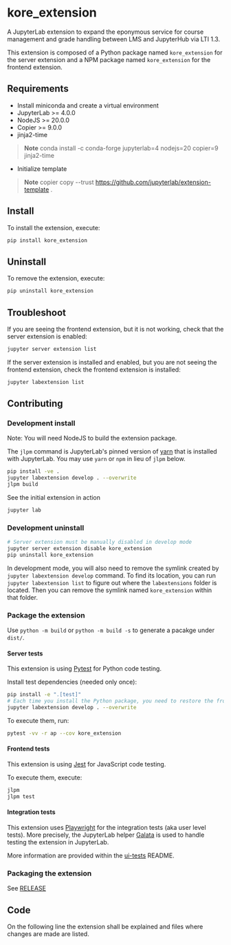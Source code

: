 # kore_extension

A JupyterLab extension to expand the eponymous service for course management and grade handling between LMS and JupyterHub via LTI 1.3.

This extension is composed of a Python package named `kore_extension`
for the server extension and a NPM package named `kore_extension`
for the frontend extension.

## Requirements

- Install miniconda and create a virtual environment
- JupyterLab >= 4.0.0
- NodeJS >= 20.0.0
- Copier >= 9.0.0
- jinja2-time
> **Note**
> conda install -c conda-forge jupyterlab=4 nodejs=20 copier=9 jinja2-time
- Initialize template
> **Note**
> copier copy --trust https://github.com/jupyterlab/extension-template .

## Install

To install the extension, execute:

```bash
pip install kore_extension
```

## Uninstall

To remove the extension, execute:

```bash
pip uninstall kore_extension
```

## Troubleshoot

If you are seeing the frontend extension, but it is not working, check
that the server extension is enabled:

```bash
jupyter server extension list
```

If the server extension is installed and enabled, but you are not seeing
the frontend extension, check the frontend extension is installed:

```bash
jupyter labextension list
```

## Contributing

### Development install

Note: You will need NodeJS to build the extension package.

The `jlpm` command is JupyterLab's pinned version of
[yarn](https://yarnpkg.com/) that is installed with JupyterLab. You may use
`yarn` or `npm` in lieu of `jlpm` below.

```bash
pip install -ve .
jupyter labextension develop . --overwrite
jlpm build
```

See the initial extension in action

```bash
jupyter lab
```

### Development uninstall

```bash
# Server extension must be manually disabled in develop mode
jupyter server extension disable kore_extension
pip uninstall kore_extension
```

In development mode, you will also need to remove the symlink created by `jupyter labextension develop`
command. To find its location, you can run `jupyter labextension list` to figure out where the `labextensions`
folder is located. Then you can remove the symlink named `kore_extension` within that folder.

### Package the extension

Use `python -m build` or `python -m build -s` to generate a pacakge under `dist/`.

#### Server tests

This extension is using [Pytest](https://docs.pytest.org/) for Python code testing.

Install test dependencies (needed only once):

```sh
pip install -e ".[test]"
# Each time you install the Python package, you need to restore the front-end extension link
jupyter labextension develop . --overwrite
```

To execute them, run:

```sh
pytest -vv -r ap --cov kore_extension
```

#### Frontend tests

This extension is using [Jest](https://jestjs.io/) for JavaScript code testing.

To execute them, execute:

```sh
jlpm
jlpm test
```

#### Integration tests

This extension uses [Playwright](https://playwright.dev/docs/intro) for the integration tests (aka user level tests).
More precisely, the JupyterLab helper [Galata](https://github.com/jupyterlab/jupyterlab/tree/master/galata) is used to handle testing the extension in JupyterLab.

More information are provided within the [ui-tests](./ui-tests/README.md) README.

### Packaging the extension

See [RELEASE](RELEASE.md)

## Code

On the following line the extension shall be explained and files where changes are made are listed.

